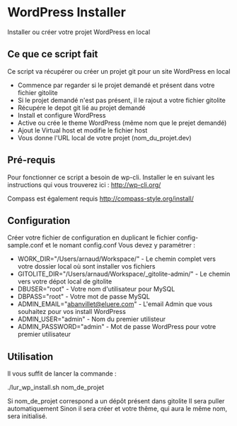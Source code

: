 # WordPress Installer


Installer ou créer votre projet WordPress en local

## Ce que ce script fait

Ce script va récupérer ou créer un projet git pour un site WordPress en local

* Commence par regarder si le projet demandé et présent dans votre fichier gitolite
* Si le projet demandé n'est pas présent, il le rajout a votre fichier gitolite
* Récupére le depot git lié au projet demandé
* Install et configure WordPress
* Active ou crée le theme WordPress (même nom que le prejet demandé)
* Ajout le Virtual host et modifie le fichier host
* Vous donne l'URL local de votre projet (nom_du_projet.dev)


## Pré-requis

Pour fonctionner ce script a besoin de wp-cli. Installer le en suivant les instructions qui vous trouverez ici :
http://wp-cli.org/

Compass est également requis
http://compass-style.org/install/

## Configuration

Créer votre fichier de configuration en duplicant le fichier config-sample.conf et le nomant config.conf
Vous devez y paramétrer :

  * WORK_DIR="/Users/arnaud/Workspace/"                     - Le chemin complet vers votre dossier local où sont installer vos fichiers
  * GITOLITE_DIR="/Users/arnaud/Workspace/_gitolite-admin/" - Le chemin vers votre dépot local de gitolite
  * DBUSER="root"                                           - Votre nom d'utilisateur pour MySQL
  * DBPASS="root"                                           - Votre mot de passe MySQL
  * ADMIN_EMAIL="abanvillet@eluere.com"                     - L'email Admin que vous souhaitez pour vos install WordPress
  * ADMIN_USER="admin"                                      - Nom du premier utilisteur
  * ADMIN_PASSWORD="admin"                                  - Mot de passe WordPress pour votre premier utilisateur

## Utilisation

Il vous suffit de lancer la commande :

  ./lur_wp_install.sh nom_de_projet

Si nom_de_projet correspond a un dépôt présent dans gitolite Il sera puller automatiquement
Sinon il sera créer et votre thême, qui aura le même nom, sera initialisé.